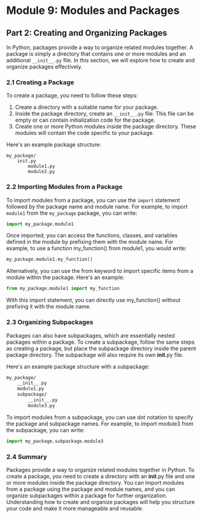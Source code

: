 # Module 9: Modules and Packages

## Part 2: Creating and Organizing Packages

In Python, packages provide a way to organize related modules together. A package is simply a directory that contains one 
or more modules and an additional `__init__.py` file. In this section, we will explore how to create and organize packages effectively.

### 2.1 Creating a Package

To create a package, you need to follow these steps:

1. Create a directory with a suitable name for your package.
2. Inside the package directory, create an `__init__.py` file. This file can be empty or can contain initialization code for the package.
3. Create one or more Python modules inside the package directory. These modules will contain the code specific to your package.

Here's an example package structure:

```
my_package/
    init.py
        module1.py
        module2.py
```

### 2.2 Importing Modules from a Package

To import modules from a package, you can use the `import` statement followed by the package name and module name. For example,
to import `module1` from the `my_package` package, you can write:

```python
import my_package.module1
```

Once imported, you can access the functions, classes, and variables defined in the module by prefixing them with the module name. 
For example, to use a function my_function() from module1, you would write:

```python
my_package.module1.my_function()
```

Alternatively, you can use the from keyword to import specific items from a module within the package. Here's an example:

```python
from my_package.module1 import my_function
```

With this import statement, you can directly use my_function() without prefixing it with the module name.

### 2.3 Organizing Subpackages

Packages can also have subpackages, which are essentially nested packages within a package. To create a subpackage, follow the same 
steps as creating a package, but place the subpackage directory inside the parent package directory. The subpackage will also require its own __init__.py file.

Here's an example package structure with a subpackage:

```markdown
my_package/
    __init__.py
    module1.py
    subpackage/
        __init__.py
        module3.py
```

To import modules from a subpackage, you can use dot notation to specify the package and subpackage names. For example, to import 
module3 from the subpackage, you can write:

```python
import my_package.subpackage.module3
```

### 2.4 Summary

Packages provide a way to organize related modules together in Python. To create a package, you need to create a directory with an
__init__.py file and one or more modules inside the package directory. You can import modules from a package using the package 
and module names, and you can organize subpackages within a package for further organization. Understanding how to create 
and organize packages will help you structure your code and make it more manageable and reusable.